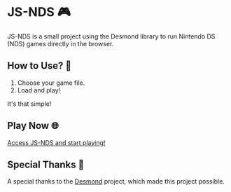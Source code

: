 # JS-NDS 🎮

JS-NDS is a small project using the Desmond library to run Nintendo DS (NDS) games directly in the browser.

## How to Use? 👾

1. Choose your game file.
2. Load and play!

It's that simple!

## Play Now 🌐

[Access JS-NDS and start playing!](https://danihre.github.io/js-nds/)

## Special Thanks 🎁

A special thanks to the [Desmond](https://github.com/js-emulators/desmond) project, which made this project possible.
